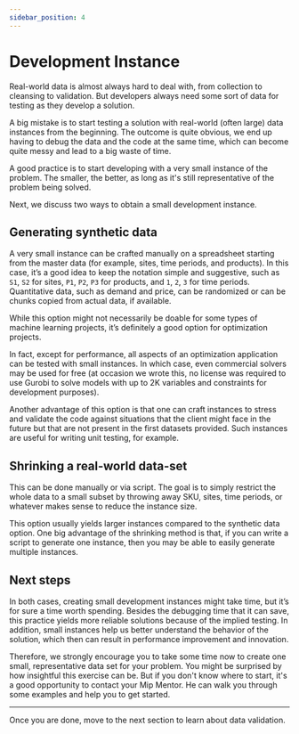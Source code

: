 ```yaml
---
sidebar_position: 4
---
```


# Development Instance
Real-world data is almost always hard to deal with, from collection to 
cleansing to validation. But developers always need some sort of data for 
testing as they develop a solution. 

A big mistake is to start testing a solution with real-world (often large) 
data instances from the beginning. The outcome is quite obvious, we end up 
having to debug the data and the code at the same time, which can become 
quite messy and lead to a big waste of time.

A good practice is to start developing with a very small instance of the 
problem. The smaller, the better, as long as it's still representative of 
the problem being solved.

Next, we discuss two ways to obtain a small development instance.

## Generating synthetic data 
A very small instance can be crafted manually on a spreadsheet starting 
from the master data (for example, sites, time periods, and products). 
In this case, it’s a good idea to keep the notation simple and suggestive, 
such as `S1`, `S2` for sites, `P1`, `P2`, `P3` for products, and `1`, `2`, 
`3` for time periods. Quantitative data, such as demand and price, can be 
randomized or can be chunks copied from actual data, if available.

While this option might not necessarily be doable for some types of machine 
learning projects, it’s definitely a good option for optimization projects. 

In fact, except for performance, all aspects of an optimization application 
can be tested with small instances. In which case, even commercial solvers 
may be used for free (at occasion we wrote this, no license was required 
to use Gurobi to solve models with up to 2K variables and constraints for 
development purposes).

Another advantage of this option is that one can craft instances to stress 
and validate the code against situations that the client might face in the 
future but that are not present in the first datasets provided. Such 
instances are useful for writing unit testing, for example.

## Shrinking a real-world data-set
This can be done manually or via script. The goal is to simply restrict the 
whole data to a small subset by throwing away SKU, sites, time periods, or 
whatever makes sense to reduce the instance size.

This option usually yields larger instances compared to the synthetic data 
option. One big advantage of the shrinking method is that, if you can write 
a script to generate one instance, then you may be able to easily generate 
multiple instances.

## Next steps
In both cases, creating small development instances might take time, but 
it’s for sure a time worth spending. Besides the debugging time that it can 
save, this practice yields more reliable solutions because of the implied 
testing. In addition, small instances help us better understand the 
behavior of the solution, which then can result in performance improvement and 
innovation.

Therefore, we strongly encourage you to take some time now to create one 
small, representative data set for your problem. You might be surprised by how
insightful this exercise can be. But if you don't know where to start, it's 
a good opportunity to contact your Mip Mentor. He can walk you through some 
examples and help you to get started.

------------------------------------------------------------------------------
Once you are done, move to the next section to
learn about data validation.